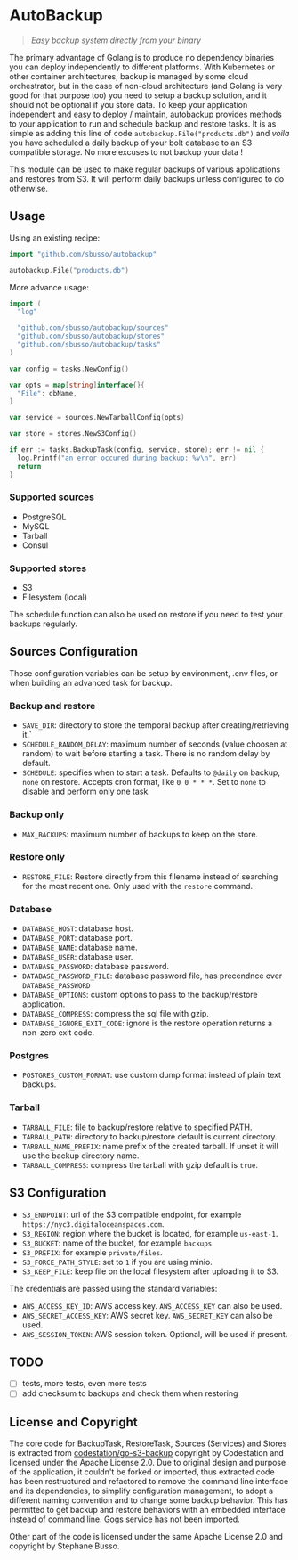 # AutoBackup

>_Easy backup system directly from your binary_

The primary advantage of Golang is to produce no dependency binaries you can deploy independently to different platforms. With Kubernetes or other container architectures, backup is managed by some cloud orchestrator, but in the case of non-cloud architecture (and Golang is very good for that purpose too) you need to setup a backup solution, and it should not be optional if you store data. To keep your application independent and easy to deploy / maintain, autobackup provides methods to your application to run and schedule backup and restore tasks. It is as simple as adding this line of code `autobackup.File("products.db")` and _voila_ you have scheduled a daily backup of your bolt database to an S3 compatible storage. No more excuses to not backup your data !

This module can be used to make regular backups of various applications and restores from S3. It will perform daily backups unless configured to do otherwise.

## Usage

Using an existing recipe:

``` go
import "github.com/sbusso/autobackup"

autobackup.File("products.db")

```

More advance usage:

``` go
import (
  "log"

  "github.com/sbusso/autobackup/sources"
  "github.com/sbusso/autobackup/stores"
  "github.com/sbusso/autobackup/tasks"
)

var config = tasks.NewConfig()

var opts = map[string]interface{}{
  "File": dbName,
}

var service = sources.NewTarballConfig(opts)

var store = stores.NewS3Config()

if err := tasks.BackupTask(config, service, store); err != nil {
  log.Printf("an error occured during backup: %v\n", err)
  return
}
```

### Supported sources

* PostgreSQL
* MySQL
* Tarball
* Consul

### Supported stores

* S3
* Filesystem (local)

The schedule function can also be used on restore if you need to test your backups regularly.

## Sources Configuration

Those configuration variables can be setup by environment, .env files, or when building an advanced task for backup.

### Backup and restore

* `SAVE_DIR`: directory to store the temporal backup after creating/retrieving it.`
* `SCHEDULE_RANDOM_DELAY`: maximum number of seconds (value choosen at random) to wait before starting a task. There is no random delay by default.
* `SCHEDULE`: specifies when to start a task. Defaults to `@daily` on backup, `none` on restore. Accepts cron format, like `0 0 * * *`. Set to `none` to disable and perform only one task.

### Backup only

* `MAX_BACKUPS`: maximum number of backups to keep on the store.

### Restore only

* `RESTORE_FILE`: Restore directly from this filename instead of searching for the most recent one. Only used with the `restore` command.

### Database

* `DATABASE_HOST`: database host.
* `DATABASE_PORT`: database port.
* `DATABASE_NAME`: database name.
* `DATABASE_USER`:  database user.
* `DATABASE_PASSWORD`:  database password.
* `DATABASE_PASSWORD_FILE`:  database password file, has precendnce over `DATABASE_PASSWORD`
* `DATABASE_OPTIONS`:  custom options to pass to the backup/restore application.
* `DATABASE_COMPRESS`: compress the sql file with gzip.
* `DATABASE_IGNORE_EXIT_CODE`: ignore is the restore operation returns a non-zero exit code.

### Postgres

* `POSTGRES_CUSTOM_FORMAT`: use custom dump format instead of plain text backups.

### Tarball

* `TARBALL_FILE`: file to backup/restore relative to specified PATH.
* `TARBALL_PATH`: directory to backup/restore default is current directory.
* `TARBALL_NAME_PREFIX`: name prefix of the created tarball. If unset it will use the backup directory name.
* `TARBALL_COMPRESS`: compress the tarball with gzip default is `true`.

## S3 Configuration

* `S3_ENDPOINT`: url of the S3 compatible endpoint, for example `https://nyc3.digitaloceanspaces.com`.
* `S3_REGION`: region where the bucket is located, for example `us-east-1`.
* `S3_BUCKET`: name of the bucket, for example `backups`.
* `S3_PREFIX`: for example `private/files`.
* `S3_FORCE_PATH_STYLE`: set to `1` if you are using minio.
* `S3_KEEP_FILE`: keep file on the local filesystem after uploading it to S3.

The credentials are passed using the standard variables:

* `AWS_ACCESS_KEY_ID`: AWS access key. `AWS_ACCESS_KEY` can also be used.
* `AWS_SECRET_ACCESS_KEY`: AWS secret key. `AWS_SECRET_KEY` can also be used.
* `AWS_SESSION_TOKEN`: AWS session token. Optional, will be used if present.

## TODO

* [ ] tests, more tests, even more tests
* [ ] add checksum to backups and check them when restoring

## License and Copyright

The core code for BackupTask, RestoreTask, Sources (Services) and Stores is extracted from [codestation/go-s3-backup](https://github.com/codestation/go-s3-backup) copyright by Codestation and licensed under the Apache License 2.0. Due to original design and purpose of the application, it couldn't be forked or imported, thus extracted code has been restructured and refactored to remove the command line interface and its dependencies, to simplify configuration management, to adopt a different naming convention and to change some backup behavior. This has permitted to get backup and restore behaviors with an embedded interface instead of command line. Gogs service has not been imported.

Other part of the code is licensed under the same Apache License 2.0 and copyright by Stephane Busso.
